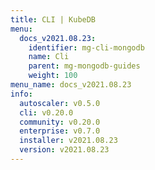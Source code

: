 ```yaml
---
title: CLI | KubeDB
menu:
  docs_v2021.08.23:
    identifier: mg-cli-mongodb
    name: Cli
    parent: mg-mongodb-guides
    weight: 100
menu_name: docs_v2021.08.23
info:
  autoscaler: v0.5.0
  cli: v0.20.0
  community: v0.20.0
  enterprise: v0.7.0
  installer: v2021.08.23
  version: v2021.08.23
---
```


